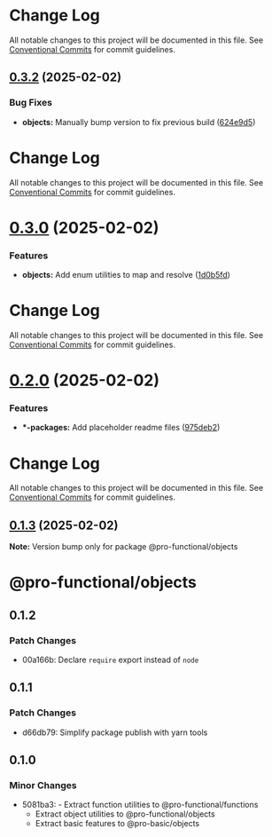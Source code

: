 # Change Log

All notable changes to this project will be documented in this file. See
[Conventional Commits](https://conventionalcommits.org) for commit guidelines.

## [0.3.2](https://github.com/harish-prakash/pro-functional/compare/@pro-functional/objects@0.3.0...@pro-functional/objects@0.3.2) (2025-02-02)

### Bug Fixes

- **objects:** Manually bump version to fix previous build
  ([624e9d5](https://github.com/harish-prakash/pro-functional/commit/624e9d5e8662fc3a9dd688da1a75420d1481b378))

# Change Log

All notable changes to this project will be documented in this file. See
[Conventional Commits](https://conventionalcommits.org) for commit guidelines.

# [0.3.0](https://github.com/harish-prakash/pro-functional/compare/@pro-functional/objects@0.2.0...@pro-functional/objects@0.3.0) (2025-02-02)

### Features

- **objects:** Add enum utilities to map and resolve
  ([1d0b5fd](https://github.com/harish-prakash/pro-functional/commit/1d0b5fd8514c9d3659e01ce59aec5a5d42d987e5))

# Change Log

All notable changes to this project will be documented in this file. See
[Conventional Commits](https://conventionalcommits.org) for commit guidelines.

# [0.2.0](https://github.com/harish-prakash/pro-functional/compare/@pro-functional/objects@0.1.3...@pro-functional/objects@0.2.0) (2025-02-02)

### Features

- **\*-packages:** Add placeholder readme files
  ([975deb2](https://github.com/harish-prakash/pro-functional/commit/975deb27d8b3e3faaa20ddec29b45eb59d4fc628))

# Change Log

All notable changes to this project will be documented in this file. See
[Conventional Commits](https://conventionalcommits.org) for commit guidelines.

## [0.1.3](https://github.com/harish-prakash/pro-functional/compare/@pro-functional/objects@0.1.2...@pro-functional/objects@0.1.3) (2025-02-02)

**Note:** Version bump only for package @pro-functional/objects

# @pro-functional/objects

## 0.1.2

### Patch Changes

- 00a166b: Declare `require` export instead of `node`

## 0.1.1

### Patch Changes

- d66db79: Simplify package publish with yarn tools

## 0.1.0

### Minor Changes

- 5081ba3: - Extract function utilities to @pro-functional/functions
    - Extract object utilities to @pro-functional/objects
    - Extract basic features to @pro-basic/objects
